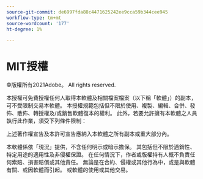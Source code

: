 ```yaml
---
source-git-commit: de6997fda88c4471625242ee9cca59b344cee945
workflow-type: tm+mt
source-wordcount: '177'
ht-degree: 1%

---
```

# MIT授權

©版權所有2021Adobe。 All rights reserved.

本授權可免費授權任何人取得本軟體及相關檔案檔案（以下稱「軟體」）的副本，可不受限制交易本軟體。 本授權規範包括但不限於使用、複製、編輯、合併、發佈、散佈、轉授權及/或銷售軟體復本的權利。 此外，若要允許擁有本軟體之人員執行此作業，須受下列條件限制：

上述著作權宣告及本許可宣告應納入本軟體之所有副本或重大部分內。

本軟體係依「現況」提供，不含任何明示或暗示擔保。 其包括但不限於適銷性、特定用途的適用性及非侵權保證。 在任何情況下，作者或版權持有人概不負責任何索賠、損害賠償或其他責任。 無論是在合約、侵權或其他行為中，或是與軟體有關、或因軟體而引起。 或軟體的使用或其他交易。
